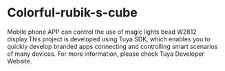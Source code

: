 # Colorful-rubik-s-cube
Mobile phone APP can control the use of magic lights bead W2812 display.This project is developed using Tuya SDK, which enables you to quickly develop branded apps connecting and controlling smart scenarios of many devices.
For more information, please check Tuya Developer Website.
